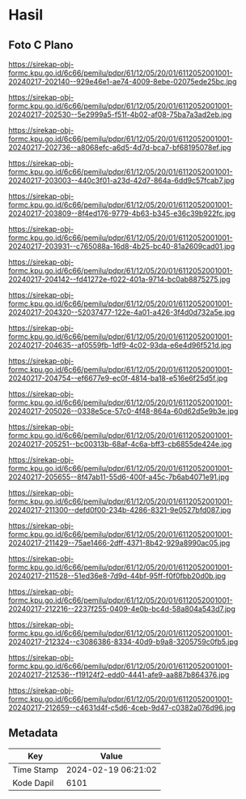 # Hasil

## Foto C Plano

https://sirekap-obj-formc.kpu.go.id/6c66/pemilu/pdpr/61/12/05/20/01/6112052001001-20240217-202140--929e46e1-ae74-4009-8ebe-02075ede25bc.jpg

https://sirekap-obj-formc.kpu.go.id/6c66/pemilu/pdpr/61/12/05/20/01/6112052001001-20240217-202530--5e2999a5-f51f-4b02-af08-75ba7a3ad2eb.jpg

https://sirekap-obj-formc.kpu.go.id/6c66/pemilu/pdpr/61/12/05/20/01/6112052001001-20240217-202736--a8068efc-a6d5-4d7d-bca7-bf68195078ef.jpg

https://sirekap-obj-formc.kpu.go.id/6c66/pemilu/pdpr/61/12/05/20/01/6112052001001-20240217-203003--440c3f01-a23d-42d7-864a-6dd9c57fcab7.jpg

https://sirekap-obj-formc.kpu.go.id/6c66/pemilu/pdpr/61/12/05/20/01/6112052001001-20240217-203809--8f4ed176-9779-4b63-b345-e36c39b922fc.jpg

https://sirekap-obj-formc.kpu.go.id/6c66/pemilu/pdpr/61/12/05/20/01/6112052001001-20240217-203931--c765088a-16d8-4b25-bc40-81a2609cad01.jpg

https://sirekap-obj-formc.kpu.go.id/6c66/pemilu/pdpr/61/12/05/20/01/6112052001001-20240217-204142--fd41272e-f022-401a-9714-bc0ab8875275.jpg

https://sirekap-obj-formc.kpu.go.id/6c66/pemilu/pdpr/61/12/05/20/01/6112052001001-20240217-204320--52037477-122e-4a01-a426-3f4d0d732a5e.jpg

https://sirekap-obj-formc.kpu.go.id/6c66/pemilu/pdpr/61/12/05/20/01/6112052001001-20240217-204635--af0559fb-1df9-4c02-93da-e6e4d96f521d.jpg

https://sirekap-obj-formc.kpu.go.id/6c66/pemilu/pdpr/61/12/05/20/01/6112052001001-20240217-204754--ef6677e9-ec0f-4814-ba18-e516e6f25d5f.jpg

https://sirekap-obj-formc.kpu.go.id/6c66/pemilu/pdpr/61/12/05/20/01/6112052001001-20240217-205026--0338e5ce-57c0-4f48-864a-60d62d5e9b3e.jpg

https://sirekap-obj-formc.kpu.go.id/6c66/pemilu/pdpr/61/12/05/20/01/6112052001001-20240217-205251--bc00313b-68af-4c6a-bff3-cb6855de424e.jpg

https://sirekap-obj-formc.kpu.go.id/6c66/pemilu/pdpr/61/12/05/20/01/6112052001001-20240217-205655--8f47ab11-55d6-400f-a45c-7b6ab4071e91.jpg

https://sirekap-obj-formc.kpu.go.id/6c66/pemilu/pdpr/61/12/05/20/01/6112052001001-20240217-211300--defd0f00-234b-4286-8321-9e0527bfd087.jpg

https://sirekap-obj-formc.kpu.go.id/6c66/pemilu/pdpr/61/12/05/20/01/6112052001001-20240217-211429--75ae1466-2dff-4371-8b42-929a8990ac05.jpg

https://sirekap-obj-formc.kpu.go.id/6c66/pemilu/pdpr/61/12/05/20/01/6112052001001-20240217-211528--51ed36e8-7d9d-44bf-95ff-f0f0fbb20d0b.jpg

https://sirekap-obj-formc.kpu.go.id/6c66/pemilu/pdpr/61/12/05/20/01/6112052001001-20240217-212216--2237f255-0409-4e0b-bc4d-58a804a543d7.jpg

https://sirekap-obj-formc.kpu.go.id/6c66/pemilu/pdpr/61/12/05/20/01/6112052001001-20240217-212324--c3086386-8334-40d9-b9a8-3205759c0fb5.jpg

https://sirekap-obj-formc.kpu.go.id/6c66/pemilu/pdpr/61/12/05/20/01/6112052001001-20240217-212536--f19124f2-edd0-4441-afe9-aa887b864376.jpg

https://sirekap-obj-formc.kpu.go.id/6c66/pemilu/pdpr/61/12/05/20/01/6112052001001-20240217-212659--c4631d4f-c5d6-4ceb-9d47-c0382a076d96.jpg


## Metadata

| Key        | Value               |
| ---------- | ------------------- |
| Time Stamp | 2024-02-19 06:21:02 |
| Kode Dapil | 6101                |



